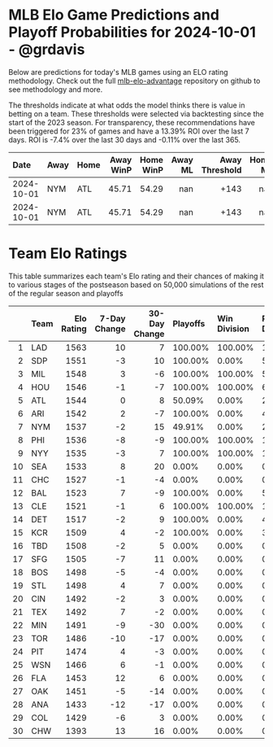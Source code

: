 # MLB Elo Game Predictions and Playoff Probabilities for 2024-10-01 - @grdavis
Below are predictions for today's MLB games using an ELO rating methodology. Check out the full [mlb-elo-advantage](https://github.com/grdavis/mlb-elo-advantage) repository on github to see methodology and more.

The thresholds indicate at what odds the model thinks there is value in betting on a team. These thresholds were selected via backtesting since the start of the 2023 season. For transparency, these recommendations have been triggered for 23% of games and have a 13.39% ROI over the last 7 days. ROI is -7.4% over the last 30 days and -0.11% over the last 365.

| Date       | Away   | Home   |   Away WinP |   Home WinP |   Away ML |   Away Threshold |   Home ML |   Home Threshold |
|:-----------|:-------|:-------|------------:|------------:|----------:|-----------------:|----------:|-----------------:|
| 2024-10-01 | NYM    | ATL    |       45.71 |       54.29 |       nan |             +143 |       nan |             +104 |
| 2024-10-01 | NYM    | ATL    |       45.71 |       54.29 |       nan |             +143 |       nan |             +104 |

# Team Elo Ratings
This table summarizes each team's Elo rating and their chances of making it to various stages of the postseason based on 50,000 simulations of the rest of the regular season and playoffs

|    | Team   |   Elo Rating |   7-Day Change |   30-Day Change | Playoffs   | Win Division   | Reach Div. Rd.   | Reach CS   | Reach WS   | Win WS   |
|---:|:-------|-------------:|---------------:|----------------:|:-----------|:---------------|:-----------------|:-----------|:-----------|:---------|
|  1 | LAD    |         1563 |             10 |               7 | 100.00%    | 100.00%        | 100.00%          | 56.54%     | 34.03%     | 22.08%   |
|  2 | SDP    |         1551 |             -3 |              10 | 100.00%    | 0.00%          | 56.60%           | 25.42%     | 14.13%     | 8.45%    |
|  3 | MIL    |         1548 |              3 |              -6 | 100.00%    | 100.00%        | 56.27%           | 29.63%     | 13.52%     | 7.86%    |
|  4 | HOU    |         1546 |             -1 |              -7 | 100.00%    | 100.00%        | 64.04%           | 37.28%     | 21.16%     | 9.99%    |
|  5 | ATL    |         1544 |              0 |               8 | 50.09%     | 0.00%          | 22.32%           | 11.68%     | 5.00%      | 2.89%    |
|  6 | ARI    |         1542 |              2 |              -7 | 100.00%    | 0.00%          | 43.40%           | 18.04%     | 9.27%      | 5.22%    |
|  7 | NYM    |         1537 |             -2 |              15 | 49.91%     | 0.00%          | 21.41%           | 10.59%     | 4.38%      | 2.33%    |
|  8 | PHI    |         1536 |             -8 |              -9 | 100.00%    | 100.00%        | 100.00%          | 48.11%     | 19.67%     | 10.49%   |
|  9 | NYY    |         1535 |             -3 |               7 | 100.00%    | 100.00%        | 100.00%          | 57.08%     | 30.48%     | 13.04%   |
| 10 | SEA    |         1533 |              8 |              20 | 0.00%      | 0.00%          | 0.00%            | 0.00%      | 0.00%      | 0.00%    |
| 11 | CHC    |         1527 |             -1 |              -4 | 0.00%      | 0.00%          | 0.00%            | 0.00%      | 0.00%      | 0.00%    |
| 12 | BAL    |         1523 |              7 |              -9 | 100.00%    | 0.00%          | 57.39%           | 25.63%     | 12.33%     | 4.65%    |
| 13 | CLE    |         1521 |             -1 |               6 | 100.00%    | 100.00%        | 100.00%          | 45.97%     | 21.18%     | 7.97%    |
| 14 | DET    |         1517 |             -2 |               9 | 100.00%    | 0.00%          | 40.23%           | 18.12%     | 8.26%      | 2.91%    |
| 15 | KCR    |         1509 |              4 |              -2 | 100.00%    | 0.00%          | 38.34%           | 15.92%     | 6.59%      | 2.13%    |
| 16 | TBD    |         1508 |             -2 |               5 | 0.00%      | 0.00%          | 0.00%            | 0.00%      | 0.00%      | 0.00%    |
| 17 | SFG    |         1505 |             -7 |              11 | 0.00%      | 0.00%          | 0.00%            | 0.00%      | 0.00%      | 0.00%    |
| 18 | BOS    |         1498 |             -5 |              -4 | 0.00%      | 0.00%          | 0.00%            | 0.00%      | 0.00%      | 0.00%    |
| 19 | STL    |         1498 |              4 |               7 | 0.00%      | 0.00%          | 0.00%            | 0.00%      | 0.00%      | 0.00%    |
| 20 | CIN    |         1492 |             -2 |               3 | 0.00%      | 0.00%          | 0.00%            | 0.00%      | 0.00%      | 0.00%    |
| 21 | TEX    |         1492 |              7 |              -2 | 0.00%      | 0.00%          | 0.00%            | 0.00%      | 0.00%      | 0.00%    |
| 22 | MIN    |         1491 |             -9 |             -30 | 0.00%      | 0.00%          | 0.00%            | 0.00%      | 0.00%      | 0.00%    |
| 23 | TOR    |         1486 |            -10 |             -17 | 0.00%      | 0.00%          | 0.00%            | 0.00%      | 0.00%      | 0.00%    |
| 24 | PIT    |         1474 |              4 |              -3 | 0.00%      | 0.00%          | 0.00%            | 0.00%      | 0.00%      | 0.00%    |
| 25 | WSN    |         1466 |              6 |              -1 | 0.00%      | 0.00%          | 0.00%            | 0.00%      | 0.00%      | 0.00%    |
| 26 | FLA    |         1453 |             12 |               6 | 0.00%      | 0.00%          | 0.00%            | 0.00%      | 0.00%      | 0.00%    |
| 27 | OAK    |         1451 |             -5 |             -14 | 0.00%      | 0.00%          | 0.00%            | 0.00%      | 0.00%      | 0.00%    |
| 28 | ANA    |         1433 |            -12 |             -17 | 0.00%      | 0.00%          | 0.00%            | 0.00%      | 0.00%      | 0.00%    |
| 29 | COL    |         1429 |             -6 |               3 | 0.00%      | 0.00%          | 0.00%            | 0.00%      | 0.00%      | 0.00%    |
| 30 | CHW    |         1393 |             13 |              16 | 0.00%      | 0.00%          | 0.00%            | 0.00%      | 0.00%      | 0.00%    |